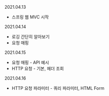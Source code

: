 2021.04.13
- 스프링 웹 MVC 시작
  
2021.04.14
- 로깅 간단히 알아보기
- 요청 매핑

2021.04.15
- 요청 매핑 - API 예시
- HTTP 요청 - 기본, 헤더 조회

2021.04.16
- HTTP 요청 파라미터 - 쿼리 파라미터, HTML Form